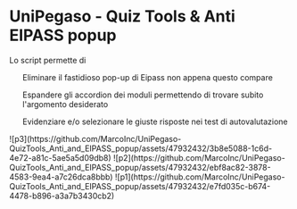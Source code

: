 # UniPegaso - Quiz Tools & Anti EIPASS popup
Lo script permette di
<el>
<ul>Eliminare il fastidioso pop-up di Eipass non appena questo compare</ul>
<ul>Espandere gli accordion dei moduli permettendo di trovare subito l'argomento desiderato</ul>
<ul>Evidenziare e/o selezionare le giuste risposte nei test di autovalutazione</ul>
</el>
![p3](https://github.com/MarcoInc/UniPegaso-QuizTools_Anti_and_EIPASS_popup/assets/47932432/3b8e5088-1c6d-4e72-a81c-5ae5a5d09db8)
![p2](https://github.com/MarcoInc/UniPegaso-QuizTools_Anti_and_EIPASS_popup/assets/47932432/ebf8ac82-3878-4583-9ea4-a7c26dca8bbb)
![p1](https://github.com/MarcoInc/UniPegaso-QuizTools_Anti_and_EIPASS_popup/assets/47932432/e7fd035c-b674-4478-b896-a3a7b3430cb2)
